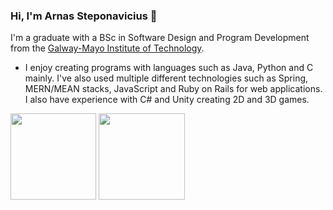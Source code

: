 ### Hi, I'm Arnas Steponavicius 👋
I'm a graduate with a BSc in Software Design and Program Development from the [Galway-Mayo Institute of Technology](https://www.gmit.ie/).

- I enjoy creating programs with languages such as Java, Python and C mainly. I've also used multiple different technologies such as Spring, MERN/MEAN stacks, JavaScript and Ruby on Rails for web applications. I also have experience with C# and Unity creating 2D and 3D games.

<img height="137.3px" src="https://github-readme-stats.vercel.app/api?username=ArnasSteponavicius00&hide_title=true&hide_border=true&show_icons=true&include_all_commits=true&count_private=true&line_height=21&text_color=000&icon_color=000&theme=vue-dark" /> <img height="137.3px" src="https://github-readme-stats.vercel.app/api/top-langs/?username=ArnasSteponavicius00&hide=html&hide_title=true&hide_border=true&layout=compact&langs_count=7&exclude_repo=comp426&text_color=000&icon_color=ffftheme=vue-dark" />

<!--
**ArnasSteponavicius00/ArnasSteponavicius00** is a ✨ _special_ ✨ repository because its `README.md` (this file) appears on your GitHub profile.

Here are some ideas to get you started:

- 🔭 I’m currently working on ...
- 🌱 I’m currently learning ...
- 👯 I’m looking to collaborate on ...
- 🤔 I’m looking for help with ...
- 💬 Ask me about ...
- 📫 How to reach me: ...
- 😄 Pronouns: ...
- ⚡ Fun fact: ...
-->
